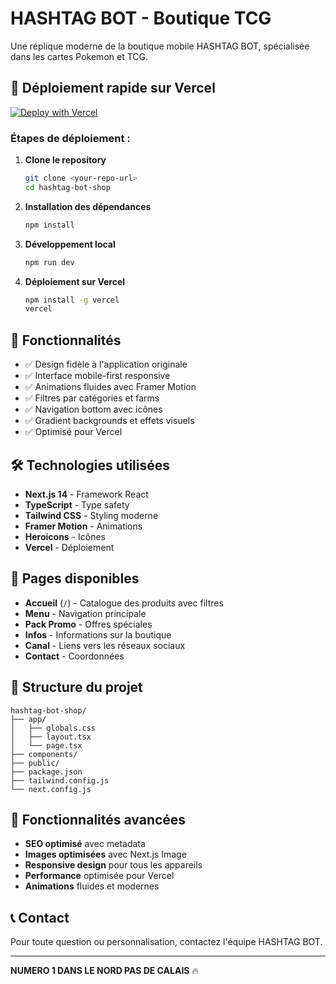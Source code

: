 # HASHTAG BOT - Boutique TCG

Une réplique moderne de la boutique mobile HASHTAG BOT, spécialisée dans les cartes Pokemon et TCG.

## 🚀 Déploiement rapide sur Vercel

[![Deploy with Vercel](https://vercel.com/button)](https://vercel.com/new/clone?repository-url=https://github.com/votre-username/hashtag-bot-shop)

### Étapes de déploiement :

1. **Clone le repository**
   ```bash
   git clone <your-repo-url>
   cd hashtag-bot-shop
   ```

2. **Installation des dépendances**
   ```bash
   npm install
   ```

3. **Développement local**
   ```bash
   npm run dev
   ```

4. **Déploiement sur Vercel**
   ```bash
   npm install -g vercel
   vercel
   ```

## 🎨 Fonctionnalités

- ✅ Design fidèle à l'application originale
- ✅ Interface mobile-first responsive
- ✅ Animations fluides avec Framer Motion
- ✅ Filtres par catégories et farms
- ✅ Navigation bottom avec icônes
- ✅ Gradient backgrounds et effets visuels
- ✅ Optimisé pour Vercel

## 🛠️ Technologies utilisées

- **Next.js 14** - Framework React
- **TypeScript** - Type safety
- **Tailwind CSS** - Styling moderne
- **Framer Motion** - Animations
- **Heroicons** - Icônes
- **Vercel** - Déploiement

## 📱 Pages disponibles

- **Accueil** (`/`) - Catalogue des produits avec filtres
- **Menu** - Navigation principale
- **Pack Promo** - Offres spéciales
- **Infos** - Informations sur la boutique
- **Canal** - Liens vers les réseaux sociaux
- **Contact** - Coordonnées

## 🎯 Structure du projet

```
hashtag-bot-shop/
├── app/
│   ├── globals.css
│   ├── layout.tsx
│   └── page.tsx
├── components/
├── public/
├── package.json
├── tailwind.config.js
└── next.config.js
```

## 🌟 Fonctionnalités avancées

- **SEO optimisé** avec metadata
- **Images optimisées** avec Next.js Image
- **Responsive design** pour tous les appareils
- **Performance** optimisée pour Vercel
- **Animations** fluides et modernes

## 📞 Contact

Pour toute question ou personnalisation, contactez l'équipe HASHTAG BOT.

---

**NUMERO 1 DANS LE NORD PAS DE CALAIS** 🔥